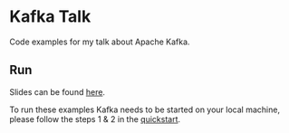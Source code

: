 # Kafka Talk

Code examples for my talk about Apache Kafka.

## Run

Slides can be found [here](Talk_Kafka_Basics.pdf).

To run these examples Kafka needs to be started on your local machine, 
please follow the steps 1 & 2 in the [quickstart](https://kafka.apache.org/quickstart#quickstart_download).
